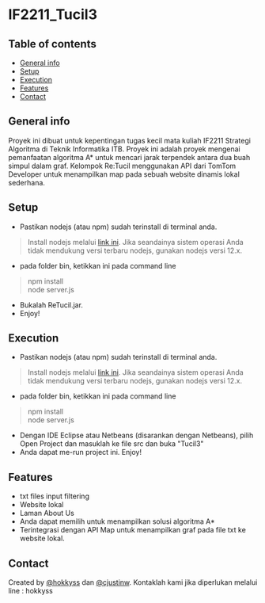 # IF2211_Tucil3

## Table of contents
* [General info](#general-info)
* [Setup](#setup)
* [Execution](#execution)
* [Features](#features)
* [Contact](#contact)

## General info
Proyek ini dibuat untuk kepentingan tugas kecil mata kuliah IF2211 Strategi Algoritma di Teknik Informatika ITB.
Proyek ini adalah proyek mengenai pemanfaatan algoritma A* untuk mencari jarak terpendek antara dua buah simpul dalam graf.
Kelompok Re:Tucil menggunakan API dari TomTom Developer untuk menampilkan map pada sebuah website dinamis lokal sederhana.

## Setup
* Pastikan nodejs (atau npm) sudah terinstall di terminal anda.
> Install nodejs melalui [link ini](https://nodejs.org/en/download/). Jika seandainya sistem operasi Anda tidak mendukung versi terbaru nodejs, gunakan nodejs versi 12.x.
* pada folder bin, ketikkan ini pada command line
> npm install\
> node server.js
* Bukalah ReTucil.jar.
* Enjoy!

## Execution
* Pastikan nodejs (atau npm) sudah terinstall di terminal anda.
> Install nodejs melalui [link ini](https://nodejs.org/en/download/). Jika seandainya sistem operasi Anda tidak mendukung versi terbaru nodejs, gunakan nodejs versi 12.x.
* pada folder bin, ketikkan ini pada command line
> npm install\
> node server.js
* Dengan IDE Eclipse atau Netbeans (disarankan dengan Netbeans), pilih Open Project dan masuklah ke file src dan buka "Tucil3"
* Anda dapat me-run project ini. Enjoy!

## Features
* txt files input filtering
* Website lokal
* Laman About Us
* Anda dapat memilih untuk menampilkan solusi algoritma A*
* Terintegrasi dengan API Map untuk menampilkan graf pada file txt ke website lokal.

## Contact
Created by [@hokkyss](https://github.com/hokkyss) dan [@cjustinw](https://github.com/cjustinw).
Kontaklah kami jika diperlukan melalui line : hokkyss
